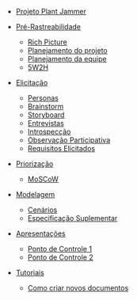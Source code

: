 - [Projeto Plant Jammer](/)

- [Pré-Rastreabilidade](pages/ponto_de_controle_1/rich_picture.md)
  - [Rich Picture](pages/ponto_de_controle_1/rich_picture.md)
  - [Planejamento do projeto](pages/ponto_de_controle_1/planejamento_projeto.md)
  - [Planejamento da equipe](pages/ponto_de_controle_1/planejamento_equipe.md)
  - [5W2H](pages/ponto_de_controle_2/52wh.md)


- [Elicitação](pages/ponto_de_controle_2/personas.md)
  - [Personas](pages/ponto_de_controle_2/personas.md)
  - [Brainstorm](pages/ponto_de_controle_2/brainstorm.md)
  - [Storyboard](pages/ponto_de_controle_2/storyboard.md)
  - [Entrevistas](pages/ponto_de_controle_2/entrevista.md)
  - [Introspecção](pages/ponto_de_controle_2/introspeccao.md)
  - [Observação Participativa](pages/ponto_de_controle_2/observacao_participativa.md)
  - [Requisitos Elicitados](pages/ponto_de_controle_2/requisitos_elicitados.md)

- [Priorização](pages/ponto_de_controle_2/moscow.md)
  - [MoSCoW](pages/ponto_de_controle_2/moscow.md)

- [Modelagem](pages/ponto_de_controle_3/cenarios.md)
  - [Cenários](pages/ponto_de_controle_3/cenarios.md)
  - [Especificação Suplementar](pages/ponto_de_controle_3/especificacaoSuplementar.md)
<!--
  - [Léxicos]()
  - [Casos de uso]()
  - [NFR]()

- [Pós-Rastreabilidade]()
  - [Backward-From]()
  - [Forward-From]()
-->

- [Apresentações](pages/ponto_de_controle_1/apresentacao.md)
  - [Ponto de Controle 1](pages/ponto_de_controle_1/apresentacao.md)
  - [Ponto de Controle 2](pages/ponto_de_controle_2/apresentacao.md)

- [Tutoriais](pages/ponto_de_controle_1/tutorial_novo_documento.md)
  - [Como criar novos documentos](pages/ponto_de_controle_1/tutorial_novo_documento.md)
